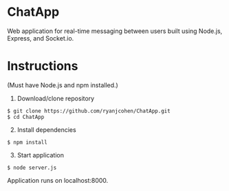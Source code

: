 # ChatApp

Web application for real-time messaging between users built using Node.js, Express, and Socket.io.

# Instructions
(Must have Node.js and npm installed.)

1. Download/clone repository
```
$ git clone https://github.com/ryanjcohen/ChatApp.git
$ cd ChatApp
```

2. Install dependencies
```
$ npm install
```

3. Start application
```
$ node server.js
```

Application runs on localhost:8000.
